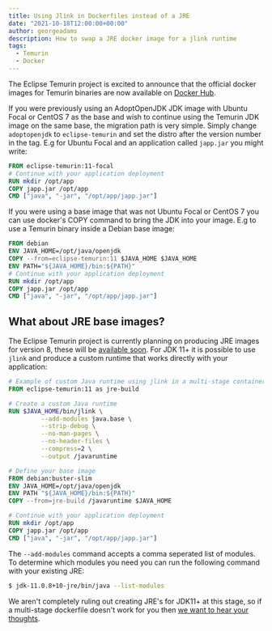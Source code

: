```yaml
---
title: Using Jlink in Dockerfiles instead of a JRE
date: "2021-10-18T12:00:00+00:00"
author: georgeadams
description: How to swap a JRE docker image for a jlink runtime
tags:
  - Temurin
  - Docker
---
```


The Eclipse Temurin project is excited to announce that the official docker images for Temurin binaries are now available on [Docker Hub](https://hub.docker.com/_/eclipse-temurin).

If you were previously using an AdoptOpenJDK JDK image with Ubuntu Focal or CentOS 7 as the base and wish to continue using the Temurin JDK image on the same base, the migration path is very simple. Simply change `adoptopenjdk` to `eclipse-temurin` and set the distro after the version number in the tag. E.g for Ubuntu Focal and an application called `japp.jar` you might write:

```dockerfile
FROM eclipse-temurin:11-focal
# Continue with your application deployment
RUN mkdir /opt/app
COPY japp.jar /opt/app
CMD ["java", "-jar", "/opt/app/japp.jar"]
```

If you were using a base image that was not Ubuntu Focal or CentOS 7 you can use docker's COPY command to bring the JDK into your image. E.g to use a Temurin binary inside a Debian base image:

```dockerfile
FROM debian
ENV JAVA_HOME=/opt/java/openjdk
COPY --from=eclipse-temurin:11 $JAVA_HOME $JAVA_HOME
ENV PATH="${JAVA_HOME}/bin:${PATH}"
# Continue with your application deployment
RUN mkdir /opt/app
COPY japp.jar /opt/app
CMD ["java", "-jar", "/opt/app/japp.jar"]
```

## What about JRE base images?

The Eclipse Temurin project is currently planning on producing JRE images for version 8, these will be [available soon](https://adoptium.net/releases.html?variant=openjdk8&jvmVariant=hotspot). For JDK 11+ it is possible to use `jlink` and produce a custom runtime that works directly with your application:

```dockerfile
# Example of custom Java runtime using jlink in a multi-stage container build
FROM eclipse-temurin:11 as jre-build

# Create a custom Java runtime
RUN $JAVA_HOME/bin/jlink \
         --add-modules java.base \
         --strip-debug \
         --no-man-pages \
         --no-header-files \
         --compress=2 \
         --output /javaruntime

# Define your base image
FROM debian:buster-slim
ENV JAVA_HOME=/opt/java/openjdk
ENV PATH "${JAVA_HOME}/bin:${PATH}"
COPY --from=jre-build /javaruntime $JAVA_HOME

# Continue with your application deployment
RUN mkdir /opt/app
COPY japp.jar /opt/app
CMD ["java", "-jar", "/opt/app/japp.jar"]
```

The `--add-modules` command accepts a comma seperated list of modules. To determine which modules you need you can run the following command with your existing JRE:

```bash
$ jdk-11.0.8+10-jre/bin/java --list-modules
```

We aren't completely ruling out creating JRE's for JDK11+ at this stage, so if a multi-stage dockerfile doesn't work for you then [we want to hear your thoughts](https://github.com/adoptium/temurin-build/issues/2683).